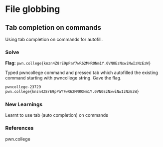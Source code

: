 # File globbing

## Tab completion on commands
Using tab completion on commands for autofill.

### Solve
**Flag:** `pwn.college{knzn4Z8rE9pPaY7wR62MNRONm1Y.0VN0EzNxwiNwIzNzEzW}`

Typed pwncollege command and pressed tab which autofilled the existing command starting with pwncollege string. Gave the flag.

```bash
pwncollege-23729
pwn.college{knzn4Z8rE9pPaY7wR62MNRONm1Y.0VN0EzNxwiNwIzNzEzW}
```

### New Learnings
Learnt to use tab (auto completion) on commands

### References 
pwn.college